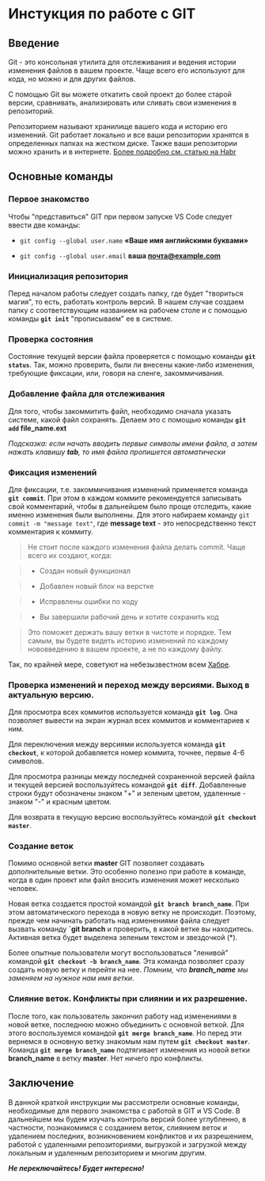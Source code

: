# Инстукция по работе с GIT

## Введение

Git - это консольная утилита для отслеживания и ведения истории изменения файлов в вашем проекте. Чаще всего его используют для кода, но можно и для других файлов.

С помощью Git вы можете откатить свой проект до более старой версии, сравнивать, анализировать или сливать свои изменения в репозиторий.

Репозиторием называют хранилище вашего кода и историю его изменений. Git работает локально и все ваши репозитории хранятся в определенных папках на жестком диске. Также ваши репозитории можно хранить и в интернете.
[Более подробно см. статью на Habr](https://habr.com/ru/articles/541258/)


## Основные команды

### Первое знакомство

Чтобы "представиться" GIT при первом запуске VS Code следует ввести две команды:

* `git config --global user.name`  **«Ваше имя английскими буквами»**

* `git config --global user.email` **ваша почта@example.com**

### Инициализация репозитория

Перед началом работы следует создать папку, где будет "твориться магия", то есть, работать контроль версий. В нашем случае создаем папку с соответствующим названием на рабочем столе и с помощью команды **`git init`** "прописываем" ее в системе. 

### Проверка состояния

Состояние текущей версии файла проверяется с помощью команды **`git status`**. Так, можно проверить, были ли внесены какие-либо изменения, требующие фиксации, или, говоря на сленге, закоммичивания.

### Добавление файла для отслеживания

Для того, чтобы закоммитить файл, необходимо сначала указать системе, какой файл сохранять. Делаем это с помощью команды **`git add`  file_name.ext**

*Подсказка: если начать вводить первые символы имени файла, а затем нажать клавишу __tab__, то имя файла пропишется автоматически*

### Фиксация изменений

Для фиксации, т.е. закоммичивания изменений применяется команда **`git commit`**. При этом в каждом коммите рекомендуется записывать свой комментарий, чтобы в дальнейшем было проще отследить, какие именно изменения были выполнены. Для этого набираем команду `git commit -m "message text"`, где **message text** - это непосредственно текст комментария к коммиту. 

> Не стоит после каждого изменения файла делать commit. Чаще всего их создают, когда:

> * Создан новый функционал

> * Добавлен новый блок на верстке

> * Исправлены ошибки по коду

> * Вы завершили рабочий день и хотите сохранить код

> Это поможет держать вашу ветки в чистоте и порядке. Тем самым, вы будете видеть историю изменений по каждому нововведению в вашем проекте, а не по каждому файлу.

Так, по крайней мере, советуют на небезызвестном всем [Хабре](https://habr.com/ru/articles/541258/).


### Проверка изменений и переход между версиями. Выход в актуальную версию.

Для просмотра всех коммитов используется команда **`git log`**. Она позволяет вывести на экран журнал всех коммитов и комментариев к ним. 

Для переключения между версиями используется команда **`git checkout`**, к которой добавляется номер коммита, точнее, первые 4-6 символов. 

Для просмотра разницы между последней сохраненной версией файла и текущей версией воспользуйтесь командой **`git diff`**. Добавленные строки будут обозначены знаком "+" и зеленым цветом, удаленные - знаком "-" и красным цветом. 

Для возврата в текущую версию воспользуйтесь командой **`git checkout master`**.

### Создание веток

Помимо основной ветки **master** GIT позволяет создавать дополнительные ветки. Это особенно полезно при работе в команде, когда в один проект или файл вносить изменения может несколько человек. 

Новая ветка создается простой командой **`git branch branch_name`**. При этом автоматического перехода в новую ветку не происходит. Поэтому, прежде чем начинать работать над изменениями файла следует вызвать команду **`git branch** и проверить, в какой ветке вы находитесь. Активная ветка будет выделена зеленым текстом и звездочкой (*).

Более опытные пользователи могут воспользоваться "ленивой" командой **`git checkout -b branch_name`**. Эта команда позволяет сразу создать новую ветку и перейти на нее.
*Помним, что __branch_name__ мы заменяем на нужное нам имя ветки*.

### Слияние веток. Конфликты при слиянии и их разрешение.

После того, как пользователь закончил работу над изменениями в новой ветке, последнюю можно объединить с основной веткой. Для этого воспользуемся командой **`git merge branch_name`**. Но перед эти вернемся в основную ветку знакомым нам путем **`git checkout master`**. Команда **`git merge branch_name`** подтягивает изменения из новой ветки **branch_name** в ветку **master**. Нет ничего про конфликты.

## Заключение

В данной краткой инструкции мы рассмотрели основные команды, необходимые для первого знакомства с работой в GIT и VS Code. В дальнейшем  мы будем изучать контроль версий более углубленно, в частности, познакомимся с созданием веток, слиянием веток и удалением последних, возникновением конфликтов и их разрешением, работой с удаленными репозиториями, выгрузкой и загрузкой между локальным и удаленным репозиторием и многим другим.

***Не переключайтесь! Будет интересно!***